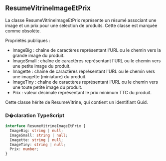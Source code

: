 ﻿## ResumeVitrineImageEtPrix

La classe ResumeVitrineImageEtPrix représente un résumé associant une image et un prix pour une sélection de produits. Cette classe est marquée comme obsolète.

Propriétés publiques :
- ImageBig : chaîne de caractères représentant l'URL ou le chemin vers la grande image du produit.
- ImageSmall : chaîne de caractères représentant l'URL ou le chemin vers une petite image du produit.
- Imagette : chaîne de caractères représentant l'URL ou le chemin vers une imagette (miniature) du produit.
- ImageTiny : chaîne de caractères représentant l'URL ou le chemin vers une toute petite image du produit.
- Prix : valeur décimale représentant le prix minimum TTC du produit.

Cette classe hérite de ResumeVitrine, qui contient un identifiant Guid.

### D�claration TypeScript
```typescript
interface ResumeVitrineImageEtPrix {
  ImageBig: string | null;
  ImageSmall: string | null;
  Imagette: string | null;
  ImageTiny: string | null;
  Prix: number;
}
```